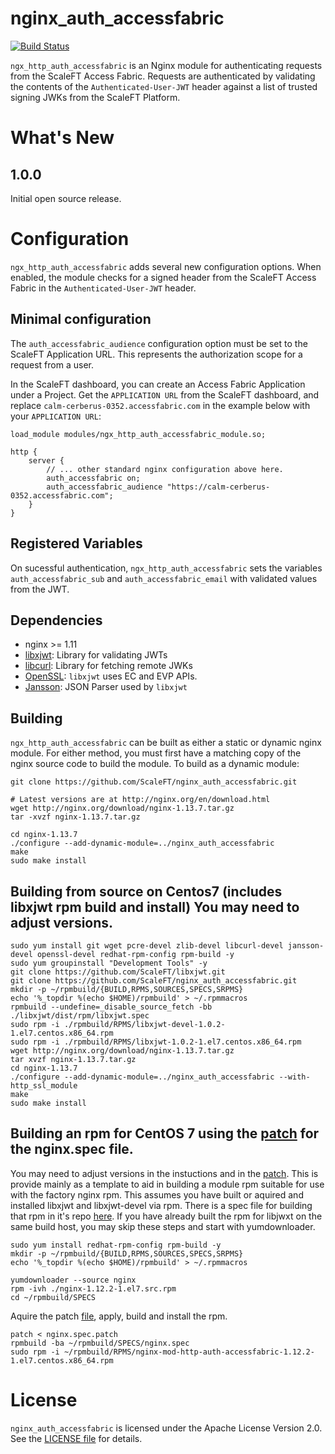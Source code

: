 # nginx_auth_accessfabric

[![Build Status](https://travis-ci.org/ScaleFT/nginx_auth_accessfabric.svg?branch=master)](https://travis-ci.org/ScaleFT/nginx_auth_accessfabric)

`ngx_http_auth_accessfabric` is an Nginx module for authenticating requests from the ScaleFT Access Fabric.  Requests are authenticated by validating the contents of the `Authenticated-User-JWT` header against a list of trusted signing JWKs from the ScaleFT Platform.

# What's New

## 1.0.0

Initial open source release.

# Configuration

`ngx_http_auth_accessfabric` adds several new configuration options. When enabled, the module checks for a signed header from the ScaleFT Access Fabric in the `Authenticated-User-JWT` header.

## Minimal configuration

The `auth_accessfabric_audience` configuration option must be set to the ScaleFT Application URL.  This represents the authorization scope for a request from a user.

In the ScaleFT dashboard, you can create an Access Fabric Application under a Project. Get the `APPLICATION URL` from the ScaleFT dashboard, and replace `calm-cerberus-0352.accessfabric.com` in the example below with your `APPLICATION URL`:

```
load_module modules/ngx_http_auth_accessfabric_module.so;

http {
    server {
        // ... other standard nginx configuration above here.
        auth_accessfabric on;
        auth_accessfabric_audience "https://calm-cerberus-0352.accessfabric.com";
    }
}

```

## Registered Variables

On sucessful authentication, `ngx_http_auth_accessfabric` sets the variables `auth_accessfabric_sub` and `auth_accessfabric_email` with validated values from the JWT. 

## Dependencies

- nginx >= 1.11
- [libxjwt](https://github.com/ScaleFT/libxjwt): Library for validating JWTs
- [libcurl](https://curl.haxx.se/libcurl/): Library for fetching remote JWKs
- [OpenSSL](https://www.openssl.org/): `libxjwt` uses EC and EVP APIs.
- [Jansson](http://www.digip.org/jansson/): JSON Parser used by `libxjwt`

## Building

`ngx_http_auth_accessfabric` can be built as either a static or dynamic nginx module.  For either method,
you must first have a matching copy of the nginx source code to build the module. To build as a dynamic module:

```
git clone https://github.com/ScaleFT/nginx_auth_accessfabric.git

# Latest versions are at http://nginx.org/en/download.html
wget http://nginx.org/download/nginx-1.13.7.tar.gz
tar -xvzf nginx-1.13.7.tar.gz

cd nginx-1.13.7
./configure --add-dynamic-module=../nginx_auth_accessfabric
make
sudo make install
```

## Building from source on Centos7 (includes libxjwt rpm build and install) You may need to adjust versions.

```
sudo yum install git wget pcre-devel zlib-devel libcurl-devel jansson-devel openssl-devel redhat-rpm-config rpm-build -y
sudo yum groupinstall "Development Tools" -y
git clone https://github.com/ScaleFT/libxjwt.git
git clone https://github.com/ScaleFT/nginx_auth_accessfabric.git 
mkdir -p ~/rpmbuild/{BUILD,RPMS,SOURCES,SPECS,SRPMS}
echo '%_topdir %(echo $HOME)/rpmbuild' > ~/.rpmmacros
rpmbuild --undefine=_disable_source_fetch -bb ./libxjwt/dist/rpm/libxjwt.spec
sudo rpm -i ./rpmbuild/RPMS/libxjwt-devel-1.0.2-1.el7.centos.x86_64.rpm
sudo rpm -i ./rpmbuild/RPMS/libxjwt-1.0.2-1.el7.centos.x86_64.rpm
wget http://nginx.org/download/nginx-1.13.7.tar.gz
tar xvzf nginx-1.13.7.tar.gz
cd nginx-1.13.7
./configure --add-dynamic-module=../nginx_auth_accessfabric --with-http_ssl_module
make
sudo make install
```

## Building an rpm for CentOS 7 using the [patch](./dist/rpm/centos7/nginx.spec.patch) for the nginx.spec file.
You may need to adjust versions in the instuctions and in the [patch](./dist/rpm/centos7/nginx.spec.patch).  This is provide mainly as a template to aid in building a module rpm suitable for use with the factory nginx rpm.
This assumes you have built or aquired and installed libxjwt and libxjwt-devel via rpm. There is a spec file for building that rpm in it's repo [here](https://github.com/ScaleFT/libxjwt/blob/master/dist/rpm/libxjwt.spec).
If you have already built the rpm for libjwxt on the same build host, you may skip these steps and start with yumdownloader.
```
sudo yum install redhat-rpm-config rpm-build -y
mkdir -p ~/rpmbuild/{BUILD,RPMS,SOURCES,SPECS,SRPMS}
echo '%_topdir %(echo $HOME)/rpmbuild' > ~/.rpmmacros
```
```
yumdownloader --source nginx
rpm -ivh ./nginx-1.12.2-1.el7.src.rpm
cd ~/rpmbuild/SPECS
```
Aquire the patch [file](./dist/rpm/centos7/nginx.spec.patch), apply, build and install the rpm.
```
patch < nginx.spec.patch
rpmbuild -ba ~/rpmbuild/SPECS/nginx.spec
sudo rpm -i ~/rpmbuild/RPMS/nginx-mod-http-auth-accessfabric-1.12.2-1.el7.centos.x86_64.rpm
```

# License

`nginx_auth_accessfabric` is licensed under the Apache License Version 2.0. See the [LICENSE file](./LICENSE) for details.
